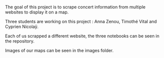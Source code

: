 The goal of this project is to scrape concert information from multiple websites to display it on a map.

Three students are working on this project : Anna Zenou, Timothé Vital and Cyprien Nicolaÿ.

Each of us scrapped a different website, the three notebooks can be seen in the repository.

Images of our maps can be seen in the images folder.
